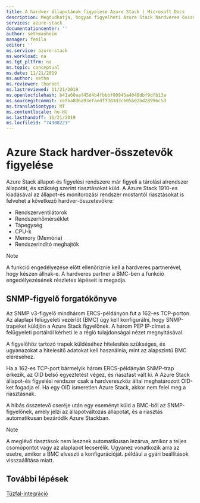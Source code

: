 ```yaml
---
title: A hardver állapotának figyelése Azure Stack | Microsoft Docs
description: Megtudhatja, hogyan figyelheti Azure Stack hardveres összetevők állapotát.
services: azure-stack
documentationcenter: ''
author: sethmanheim
manager: femila
editor: ''
ms.service: azure-stack
ms.workload: na
ms.tgt_pltfrm: na
ms.topic: conceptual
ms.date: 11/21/2019
ms.author: sethm
ms.reviewer: thoroet
ms.lastreviewed: 11/21/2019
ms.openlocfilehash: b41a60aaf45d4b4fbbbf00945a4048dbf9dfb13a
ms.sourcegitcommit: cefba8d6a93efaedff303d3c605b02bd28996c5d
ms.translationtype: MT
ms.contentlocale: hu-HU
ms.lasthandoff: 11/21/2019
ms.locfileid: "74308223"
---
```

# <a name="monitor-azure-stack-hardware-components"></a>Azure Stack hardver-összetevők figyelése

Azure Stack állapot-és figyelési rendszere már figyeli a tárolási alrendszer állapotát, és szükség szerint riasztásokat küld. A Azure Stack 1910-es kiadásával az állapot-és monitorozási rendszer mostantól riasztásokat is felvehet a következő hardver-összetevőkre:

- Rendszerventilátorok
- Rendszerhőmérséklet
- Tápegység
- CPU-k
- Memory (Memória)
- Rendszerindító meghajtók

> [!NOTE]
> A funkció engedélyezése előtt ellenőriznie kell a hardveres partnerével, hogy készen állnak-e. A hardveres partner a BMC-ben a funkció engedélyezésének részletes lépéseit is megadja.

## <a name="snmp-listener-scenario"></a>SNMP-figyelő forgatókönyve

Az SNMP v3-figyelő mindhárom ERCS-példányon fut a 162-es TCP-porton. Az alaplapi felügyeleti vezérlőt (BMC) úgy kell konfigurálni, hogy SNMP-trapeket küldjön a Azure Stack figyelőnek. A három PEP IP-címet a felügyeleti portálról kérheti le a régió tulajdonságai nézet megnyitásával.

A figyelőhöz tartozó trapek küldéséhez hitelesítés szükséges, és ugyanazokat a hitelesítő adatokat kell használnia, mint az alapszintű BMC eléréséhez.

Ha a 162-es TCP-port bármelyik három ERCS-példányán SNMP-trap érkezik, az OID belső egyeztetést végez, és riasztást vált ki. A Azure Stack állapot-és figyelési rendszer csak a hardvereszköz által meghatározott OID-ket fogadja el. Ha egy OID ismeretlen Azure Stack, akkor nem felel meg a riasztásnak.

A hibás összetevő cseréje után egy eseményt küld a BMC-ből az SNMP-figyelőnek, amely jelzi az állapotváltozás állapotát, és a riasztás automatikusan bezáródik Azure Stackban.

> [!NOTE]
> A meglévő riasztások nem lesznek automatikusan lezárva, amikor a teljes csomópontot vagy az alaplapot lecserélik. Ugyanez vonatkozik arra az esetre, amikor a BMC elveszti a konfigurációját. például a gyári beállítások visszaállítása miatt.

## <a name="next-steps"></a>További lépések

[Tűzfal-integráció](azure-stack-firewall.md)
